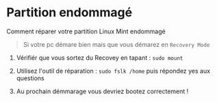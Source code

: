 # Partition endommagé 

Comment réparer votre partition Linux Mint endommagé 


> Si votre pc démare bien mais que vous démarez en `Recovery Mode`

1. Vérifiér que vous sortez du Recovey en tapant : `sudo mount`

2. Utilisez l'outil de réparation : `sudo fslk /home` puis répondez yes aux questions 

3. Au prochain démmarage vous devriez bootez correctement ! 
